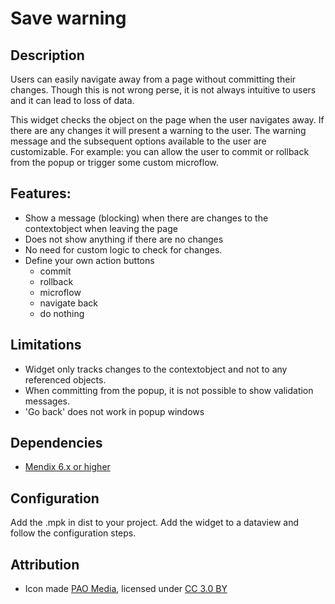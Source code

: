 # Save warning

## Description
Users can easily navigate away from a page without committing their changes.
Though this is not wrong perse, it is not always intuitive to users and it can lead to loss of data.

This widget checks the object on the page when the user navigates away. 
If there are any changes it will present a warning to the user.
The warning message and the subsequent options available to the user are customizable.
For example: you can allow the user to commit or rollback from the popup or trigger some custom microflow.

## Features:
- Show a message (blocking) when there are changes to the contextobject when leaving the page
- Does not show anything if there are no changes
- No need for custom logic to check for changes.
- Define your own action buttons
	-	commit
	-	rollback
	-	microflow
	-	navigate back
	-	do nothing

## Limitations
- Widget only tracks changes to the contextobject and not to any referenced objects.
- When committing from the popup, it is not possible to show validation messages.
- 'Go back' does not work  in popup windows

## Dependencies

- [Mendix 6.x or higher](https://appstore.mendix.com/)

## Configuration

Add the .mpk in dist to your project.
Add the widget to a dataview and follow the configuration steps.

## Attribution
- Icon made [PAO Media](https://www.iconfinder.com/paomedia), licensed under [CC 3.0 BY](https://creativecommons.org/licenses/by/3.0/legalcode)